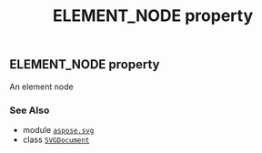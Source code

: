﻿---
title: ELEMENT_NODE property
second_title: Aspose.SVG for Python via .NET API References
description: 
type: docs
weight: 550
url: /python-net/aspose.svg/svgdocument/element_node/
is_root: false
---

## ELEMENT_NODE property


An element node

### See Also
* module [`aspose.svg`](../../)
* class [`SVGDocument`](/svg/python-net/aspose.svg/svgdocument)
